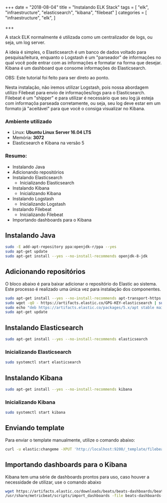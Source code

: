 +++
date = "2018-08-04"
title = "Instalando ELK Stack"
tags = [ "elk", "infraestructure", "elasticsearch", "kibana", "filebeat" ]
categories = [
  "infraestructure",
  "elk",
]

+++

A stack ELK normalmente é utilizada como um centralizador de logs, ou seja, um log server.

A ideia é simples, o Elasticsearch é um banco de dados voltado para pesquisa/leitura, enquanto o Logstash é um "parseador" de informações no qual você pode entrar com as informações e formatar na forma que desejar. Kibana é um dashboard que consome informações do Elasticsearch.


OBS: Este tutorial foi feito para ser direto ao ponto.
<!--more-->

Nesta instalação, não iremos utilizar Logstash, pois nossa abordagem utilizo Filebeat para envio de informações/logs para o Elasticsearch. Filebeat é um "shipper" e para utilizar é necessário que seu log já esteja com informaçõa parseada corretamente, ou seja, seu log deve estar em um formato já "aceitável" para que você o consiga visualizar no Kibana.

### Ambiente utilizado

* Linux: **Ubuntu Linux Server 16.04 LTS**
* Memória: **3072**
* Elasticsearch e Kibana na versão 5

### Resumo:

* Instalando Java
* Adicionando repositórios
* Instalando Elasticsearch
  * Inicializando Elasticsearch
* Instalando Kibana
  * Inicializando Kibana
* Instalando Logstash
  * Inicializando Logstash
* Instalando Filebeat
  * Inicializando Filebeat
* Importando dashboards para o Kibana

## Instalando Java

```bash
sudo -E add-apt-repository ppa:openjdk-r/ppa --yes
sudo apt-get update
sudo apt-get install --yes --no-install-recommends openjdk-8-jdk
```

## Adicionando repositórios
O bloco abaixo é para baixar adicionar o repositório do Elastic ao sistema. Este processo é realizado uma única vez para instalação dos componentes.

```bash
sudo apt-get install --yes --no-install-recommends apt-transport-https
sudo wget -qO - https://artifacts.elastic.co/GPG-KEY-elasticsearch | sudo apt-key add -
sudo echo "deb https://artifacts.elastic.co/packages/5.x/apt stable main" | sudo tee -a /etc/apt/sources.list.d/elastic-5.x.list
sudo apt-get update
```

## Instalando Elasticsearch

```bash
sudo apt-get install --yes --no-install-recommends elasticsearch
```

### Inicializando Elasticsearch

```bash
sudo systemctl start elasticsearch
```

## Instalando Kibana

```bash
sudo apt-get install --yes --no-install-recommends kibana
```

### Inicializando Kibana

```bash
sudo systemctl start kibana
```

## Enviando template
Para enviar o template manualmente, utilize o comando abaixo:

```bash
curl -u elastic:changeme -XPUT 'http://localhost:9200/_template/filebeat' -d@/etc/filebeat/filebeat.template.json
```

## Importando dashboards para o Kibana
Kibana tem uma série de dashboards prontos para uso, caso houver a necessidade de utilizar, use o comando abaixo

```bash
wget https://artifacts.elastic.co/downloads/beats/beats-dashboards/beats-dashboards-5.4.1.zip
/usr/share/metricbeat/scripts/import_dashboards -file beats-dashboards-5.4.1.zip -es http://localhost:9200
```
